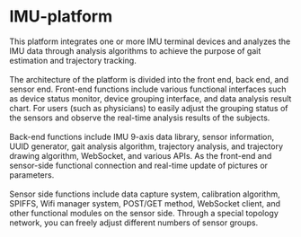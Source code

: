 # IMU-platform
This platform integrates one or more IMU terminal devices and analyzes the IMU data through analysis algorithms to achieve the purpose of gait estimation and trajectory tracking.
<br>
<br>
The architecture of the platform is divided into the front end, back end, and sensor end. Front-end functions include various functional interfaces such as device status monitor, device grouping interface, and data analysis result chart. For users (such as physicians) to easily adjust the grouping status of the sensors and observe the real-time analysis results of the subjects.
<br>
<br>
Back-end functions include IMU 9-axis data library, sensor information, UUID generator, gait analysis algorithm, trajectory analysis, and trajectory drawing algorithm, WebSocket, and various APIs. As the front-end and sensor-side functional connection and real-time update of pictures or parameters.
<br>
<br>
Sensor side functions include data capture system, calibration algorithm, SPIFFS, Wifi manager system, POST/GET method, WebSocket client, and other functional modules on the sensor side. Through a special topology network, you can freely adjust different numbers of sensor groups.
